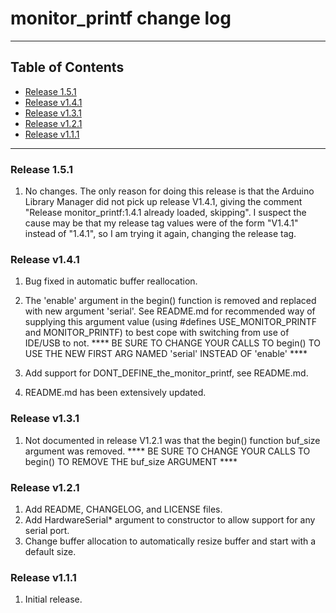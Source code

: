# monitor_printf change log
---

## Table of Contents

* [Release 1.5.1](#release-151)
* [Release v1.4.1](#release-v141)
* [Release v1.3.1](#release-v131)
* [Release v1.2.1](#release-v121)
* [Release v1.1.1](#release-v111)
---

### Release 1.5.1

1. No changes. The only reason for doing this release is that the Arduino
    Library Manager did not pick up release V1.4.1, giving the comment "Release
    monitor_printf:1.4.1 already loaded, skipping". I suspect the cause may be
    that my release tag values were of the form "V1.4.1" instead of "1.4.1", so
    I am trying it again, changing the release tag.

### Release v1.4.1

1. Bug fixed in automatic buffer reallocation.

2. The 'enable' argument in the begin() function is removed and replaced with
    new argument 'serial'. See README.md for recommended way of supplying this
    argument value (using #defines USE_MONITOR_PRINTF and MONITOR_PRINTF) to
    best cope with switching from use of IDE/USB to not. **** BE SURE TO CHANGE
    YOUR CALLS TO begin() TO USE THE NEW FIRST ARG NAMED 'serial' INSTEAD OF
    'enable' ****

3. Add support for DONT_DEFINE_the_monitor_printf, see README.md.

4. README.md has been extensively updated.

### Release v1.3.1

1. Not documented in release V1.2.1 was that the begin() function buf_size
    argument was removed. **** BE SURE TO CHANGE YOUR CALLS TO begin() TO REMOVE
    THE buf_size ARGUMENT ****

### Release v1.2.1

1. Add README, CHANGELOG, and LICENSE files.
2. Add HardwareSerial* argument to constructor to allow support for any serial port.
3. Change buffer allocation to automatically resize buffer and start with a default size.

### Release v1.1.1

1. Initial release.

